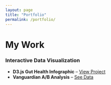 ```yaml
---
layout: page
title: "Portfolio"
permalink: /portfolio/
---
```


# My Work

### Interactive Data Visualization
- **D3.js Gut Health Infographic** – [View Project](https://github.com/akprodromou/fiber-content-graph)
- **Vanguardian A/B Analysis** – [See Data](https://github.com/akprodromou/vanguard-ab-testing)
